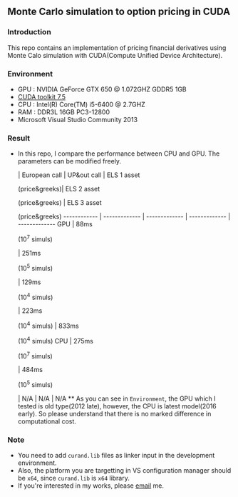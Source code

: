 ##  Monte Carlo simulation to option pricing in CUDA

### Introduction
This repo contains an implementation of pricing financial derivatives using Monte Calo simulation with CUDA(Compute Unified Device Architecture).

### Environment
- GPU : NVIDIA GeForce GTX 650 @ 1.072GHZ GDDR5 1GB
- [CUDA toolkit 7.5](https://developer.nvidia.com/cuda-toolkit)
- CPU : Intel(R) Core(TM) i5-6400 @ 2.7GHZ 
- RAM : DDR3L 16GB PC3-12800
- Microsoft Visual Studio Community 2013

### Result
- In this repo, I compare the performance between CPU and GPU. The parameters can be modified freely.

  | European call | UP&out call | ELS 1 asset<p>(price&greeks)| ELS 2 asset<p>(price&greeks) | ELS 3 asset<p>(price&greeks)
------------ | ------------- | ------------- | ------------- | -------------
GPU | 88ms <p>(10<sup>7</sup> simuls)</p> | 251ms <p>(10<sup>5</sup> simuls)</p>| 129ms <p>(10<sup>4</sup> simuls)</p> | 223ms <p>(10<sup>4</sup> simuls) | 833ms <p>(10<sup>4</sup> simuls)
CPU | 275ms <p>(10<sup>7</sup> simuls)</p> | 484ms <p>(10<sup>5</sup> simuls)</p>| N/A | N/A | N/A
** As you can see in `Environment`, the GPU which I tested is old type(2012 late), however, the CPU is latest model(2016 early). So please understand that there is no marked difference in computational cost.


### Note
- You need to add `curand.lib` files as linker input in the development environment.
- Also, the platform you are targetting in VS configuration manager should be `x64`, since `curand.lib` is `x64` library.
- If you're interested in my works, please [email](mailto:yoomh1989@gmail.com) me.
